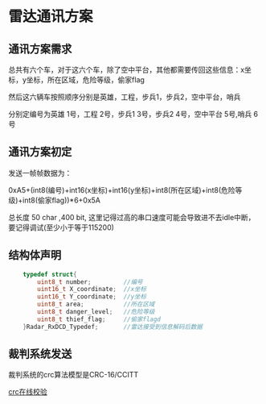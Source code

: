 # 雷达通讯方案

## 通讯方案需求

总共有六个车，对于这六个车，除了空中平台，其他都需要传回这些信息：x坐标，y坐标，所在区域，危险等级，偷家flag

然后这六辆车按照顺序分别是英雄，工程，步兵1，步兵2，空中平台，哨兵

分别定编号为英雄 1号，工程 2号，步兵1 3号，步兵2 4号，空中平台 5号,哨兵 6号

## 通讯方案初定

发送一帧帧数据为：

0xA5+(int8(编号)+int16(x坐标)+int16(y坐标)+int8(所在区域)+int8(危险等级)+int8(偷家flag))*6+0x5A

总长度 50 char ,400 bit, 这里记得过高的串口速度可能会导致进不去idle中断，要记得调试(至少小于等于115200)

## 结构体声明

```c
    typedef struct{
        uint8_t number;         //编号
        uint16_t X_coordinate;  //x坐标
        uint16_t Y_coordinate;  //y坐标
        uint8_t area;           //所在区域
        uint8_t danger_level;   //危险等级
        uint8_t thief_flag;     //偷家flagd
    }Radar_RxDCD_Typedef;       //雷达接受到信息解码后数据
```

## 裁判系统发送

裁判系统的crc算法模型是CRC-16/CCITT

[crc在线校验](http://www.ip33.com/crc.html)
